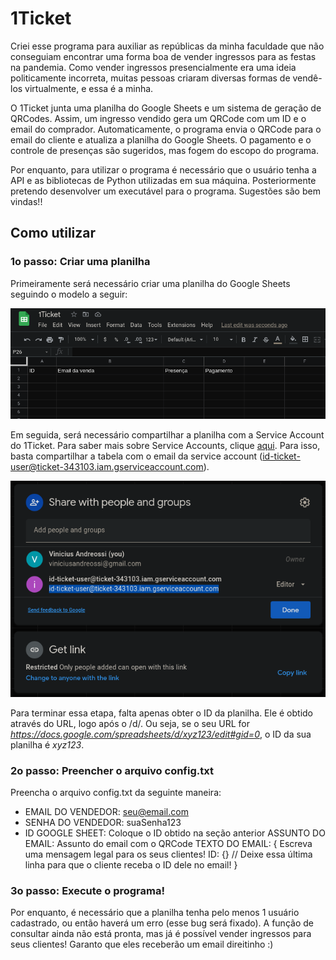 # 1Ticket
Criei esse programa para auxiliar as repúblicas da minha faculdade que não conseguiam encontrar uma forma boa de vender ingressos para as festas na pandemia. Como vender ingressos presencialmente era uma ideia politicamente incorreta, muitas pessoas criaram diversas formas de vendê-los virtualmente, e essa é a minha.

O 1Ticket junta uma planilha do Google Sheets e um sistema de geração de QRCodes. Assim, um ingresso vendido gera um QRCode com um ID e o email do comprador. Automaticamente, o programa envia o QRCode para o email do cliente e atualiza a planilha do Google Sheets. O pagamento e o controle de presenças são sugeridos, mas fogem do escopo do programa.

Por enquanto, para utilizar o programa é necessário que o usuário tenha a API e as bibliotecas de Python utilizadas em sua máquina. Posteriormente pretendo
desenvolver um executável para o programa. Sugestões são bem vindas!!

## Como utilizar

### 1o passo: Criar uma planilha

Primeiramente será necessário criar uma planilha do Google Sheets seguindo o modelo a seguir:

![Modelo de planilha](sketchnotes/readmeImg1.png)

Em seguida, será necessário compartilhar a planilha com a Service Account do 1Ticket. Para saber mais sobre Service Accounts, clique [aqui](https://cloud.google.com/iam/docs/service-accounts). Para isso, basta compartilhar a tabela com o email da service account (id-ticket-user@ticket-343103.iam.gserviceaccount.com).

![Compartilhando planilha com a service account](sketchnotes/readmeImg2.png)

Para terminar essa etapa, falta apenas obter o ID da planilha. Ele é obtido através do URL, logo após o /d/. Ou seja, se o seu URL for *https://docs.google.com/spreadsheets/d/xyz123/edit#gid=0*, o ID da sua planilha é *xyz123*.

### 2o passo: Preencher o arquivo config.txt

Preencha o arquivo config.txt da seguinte maneira:

* EMAIL DO VENDEDOR: seu@email.com
* SENHA DO VENDEDOR: suaSenha123
* ID GOOGLE SHEET: Coloque o ID obtido na seção anterior
ASSUNTO DO EMAIL: Assunto do email com o QRCode
TEXTO DO EMAIL: 
{
Escreva uma mensagem legal para os seus clientes!
ID: {} // Deixe essa última linha para que o cliente receba o ID dele no email!
}

### 3o passo: Execute o programa!

Por enquanto, é necessário que a planilha tenha pelo menos 1 usuário cadastrado, ou então haverá um erro (esse bug será fixado). A função de consultar ainda não está pronta, mas já é possível vender ingressos para seus clientes! Garanto que eles receberão um email direitinho :)